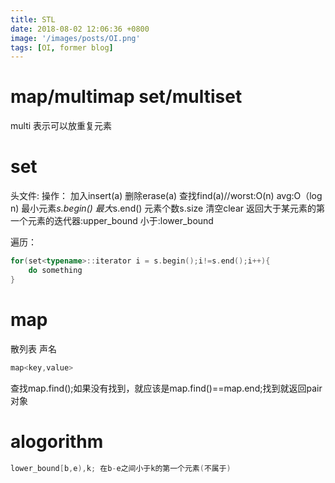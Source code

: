 ```yaml
---
title: STL
date: 2018-08-02 12:06:36 +0800
image: '/images/posts/OI.png'
tags: [OI, former blog]
---
```


# map/multimap    set/multiset
multi 表示可以放重复元素

#  set
头文件:<set>
操作：
加入insert(a)
删除erase(a)
查找find(a)//worst:O(n) avg:O（log n)
最小元素*s.begin() 最大*s.end()
元素个数s.size
清空clear
返回大于某元素的第一个元素的迭代器:upper_bound
小于:lower_bound

遍历：
```cpp
for(set<typename>::iterator i = s.begin();i!=s.end();i++){
    do something
}
```

#  map
散列表
声名
```cpp
map<key,value>
```
查找map.find();如果没有找到，就应该是map.find()==map.end;找到就返回pair对象

#  alogorithm
```cpp
lower_bound[b,e),k; 在b-e之间小于k的第一个元素(不属于)
```